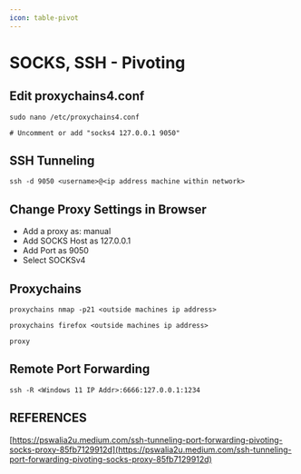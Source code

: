 ```yaml
---
icon: table-pivot
---
```


# SOCKS, SSH - Pivoting

## Edit proxychains4.conf

```
sudo nano /etc/proxychains4.conf

# Uncomment or add "socks4 127.0.0.1 9050"
```

## SSH Tunneling

```
ssh -d 9050 <username>@<ip address machine within network>
```

## Change Proxy Settings in Browser

* Add a proxy as: manual
* Add SOCKS Host as 127.0.0.1
* Add Port as 9050
* Select SOCKSv4

## Proxychains

```
proxychains nmap -p21 <outside machines ip address>

proxychains firefox <outside machines ip address>

proxy
```

## Remote Port Forwarding

```
ssh -R <Windows 11 IP Addr>:6666:127.0.0.1:1234
```

## REFERENCES

[https://pswalia2u.medium.com/ssh-tunneling-port-forwarding-pivoting-socks-proxy-85fb7129912d](https://pswalia2u.medium.com/ssh-tunneling-port-forwarding-pivoting-socks-proxy-85fb7129912d)
